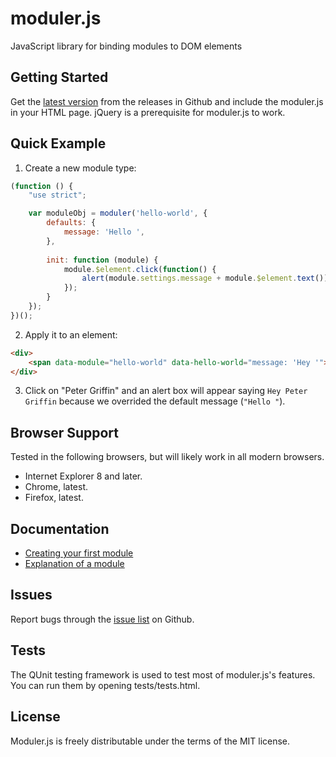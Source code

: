 moduler.js
==========

JavaScript library for binding modules to DOM elements

## Getting Started

Get the [latest version](https://github.com/simplyio/moduler.js/releases) from the releases in Github and include the moduler.js in your HTML page. jQuery is a prerequisite for moduler.js to work.

## Quick Example

1. Create a new module type:

```JavaScript
(function () {
    "use strict";

    var moduleObj = moduler('hello-world', {
        defaults: {
            message: 'Hello ',
        },
        
        init: function (module) {
        	module.$element.click(function() {
        		alert(module.settings.message + module.$element.text());
        	});
        }
    });
})();
```

2. Apply it to an element:

```html
<div>
    <span data-module="hello-world" data-hello-world="message: 'Hey '">Peter Griffin</span>
</div>
```

3. Click on "Peter Griffin" and an alert box will appear saying ``Hey Peter Griffin`` because we overrided the default message (``"Hello "``).

## Browser Support

Tested in the following browsers, but will likely work in all modern browsers.

- Internet Explorer 8 and later.
- Chrome, latest.
- Firefox, latest.

## Documentation

- [Creating your first module](https://github.com/simplyio/moduler.js/wiki/Creating-your-first-module)
- [Explanation of a module](https://github.com/simplyio/moduler.js/wiki/Example-module-explained)

## Issues

Report bugs through the [issue list](https://github.com/simplyio/moduler.js/issues) on Github.

## Tests

The QUnit testing framework is used to test most of moduler.js's features. You can run them by opening tests/tests.html. 

## License

Moduler.js is freely distributable under the terms of the MIT license.
